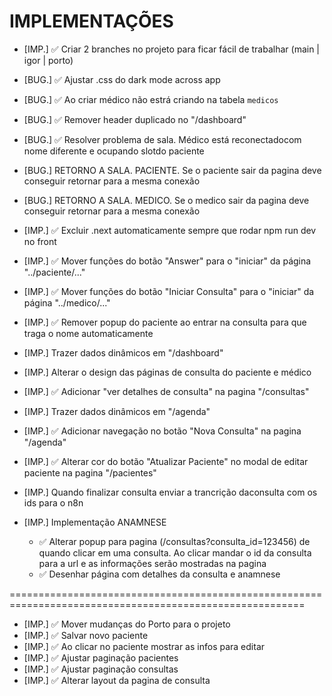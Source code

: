 # IMPLEMENTAÇÕES
- [IMP.] ✅ Criar 2 branches no projeto para ficar fácil de trabalhar (main | igor | porto)

- [BUG.] ✅ Ajustar .css do dark mode across app
- [BUG.] ✅ Ao criar médico não estrá criando na tabela `medicos`
- [BUG.] ✅ Remover header duplicado no "/dashboard"
- [BUG.] ✅ Resolver problema de sala. Médico está reconectadocom nome diferente e ocupando slotdo paciente
- [BUG.] RETORNO A SALA. PACIENTE. Se o paciente sair da pagina deve conseguir retornar para a mesma conexão
- [BUG.] RETORNO A SALA. MEDICO. Se o medico sair da pagina deve conseguir retornar para a mesma conexão

- [IMP.] ✅ Excluir .next automaticamente sempre que rodar npm run dev no front
- [IMP.] ✅ Mover funções do botão "Answer" para o "iniciar" da página "../paciente/..."
- [IMP.] ✅ Mover funções do botão "Iniciar Consulta" para o "iniciar" da página "../medico/..."
- [IMP.] ✅ Remover popup do paciente ao entrar na consulta para que traga o nome automaticamente
- [IMP.] Trazer dados dinâmicos em "/dashboard"
- [IMP.] Alterar o design das páginas de consulta do paciente e médico
- [IMP.] ✅ Adicionar "ver detalhes de consulta" na pagina "/consultas"
- [IMP.] Trazer dados dinâmicos em "/agenda"
- [IMP.] ✅ Adicionar navegação no botão "Nova Consulta" na pagina "/agenda" 
- [IMP.] ✅ Alterar cor do botão "Atualizar Paciente" no modal de editar paciente na pagina "/pacientes"
- [IMP.] Quando finalizar consulta enviar a trancrição daconsulta com os ids para o n8n
- [IMP.] Implementação ANAMNESE
    - ✅ Alterar popup para pagina (/consultas?consulta_id=123456) de quando clicar em uma consulta. Ao clicar mandar o id da consulta para a url e as informações serão mostradas na pagina
    - ✅ Desenhar página com detalhes da consulta e anamnese







=========================================================================================================
- [IMP.] ✅ Mover mudanças do Porto para o projeto
- [IMP.] ✅ Salvar novo paciente
- [IMP.] ✅ Ao clicar no paciente mostrar  as infos para editar
- [IMP.] ✅ Ajustar paginação pacientes 
- [IMP.] ✅ Ajustar paginação consultas
- [IMP.] ✅ Alterar layout da pagina de consulta







